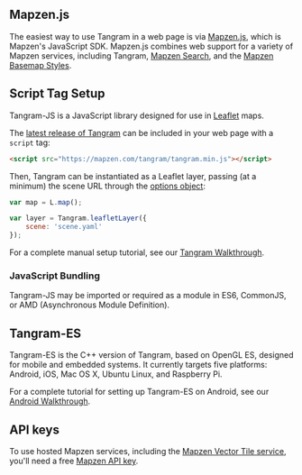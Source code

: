 ## Mapzen.js

The easiest way to use Tangram in a web page is via [Mapzen.js](https://mapzen.com/documentation/mapzen-js/), which is Mapzen's JavaScript SDK. Mapzen.js combines web support for a variety of Mapzen services, including Tangram, [Mapzen Search](https://mapzen.com/products/search/), and the [Mapzen Basemap Styles](https://mapzen.com/documentation/cartography/styles/).

## Script Tag Setup

Tangram-JS is a JavaScript library designed for use in [Leaflet](http://leaflet.org) maps.

The [latest release of Tangram](github.com/tangrams/tangram/releases) can be included in your web page with a `script` tag:

```html
<script src="https://mapzen.com/tangram/tangram.min.js"></script>
```

Then, Tangram can be instantiated as a Leaflet layer, passing (at a minimum) the scene URL through the [options object](Tangram-Overview/#leaflet-options):

```javascript
var map = L.map();

var layer = Tangram.leafletLayer({
    scene: 'scene.yaml'
});
```

For a complete manual setup tutorial, see our [Tangram Walkthrough](walkthrough.md).

### JavaScript Bundling

Tangram-JS may be imported or required as a module in ES6, CommonJS, or AMD (Asynchronous Module Definition).

## Tangram-ES

Tangram-ES is the C++ version of Tangram, based on OpenGL ES, designed for mobile and embedded systems. It currently targets five platforms: Android, iOS, Mac OS X, Ubuntu Linux, and Raspberry Pi.

For a complete tutorial for setting up Tangram-ES on Android, see our [Android Walkthrough](android-walkthrough.md).

## API keys

To use hosted Mapzen services, including the [Mapzen Vector Tile service](https://mapzen.com/projects/vector-tiles/), you'll need a free [Mapzen API key](https://mapzen.com/developers/).
